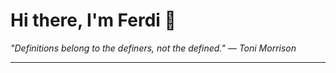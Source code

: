 <h1>Hi there, I'm Ferdi 👋</h1>

<p><em>
  "Definitions belong to the definers, not the defined." — Toni Morrison
</em></p>

---
